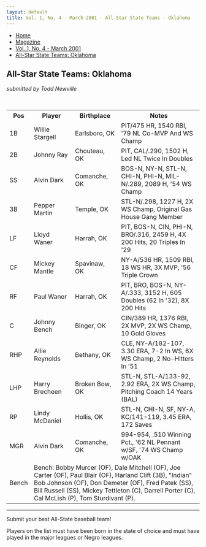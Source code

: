```yaml
---
layout: default
title: Vol. 1, No. 4 - March 2001 - All-Star State Teams - Oklahoma
---
```

<nav class="breadcrumb" aria-label="breadcrumbs">
  <ul>
    <li><a href="{{ site.url }}{{ site.baseurl }}/index.html">Home</a></li>
    <li><a href="../magazine-home.html">Magazine</a></li>
    <li><a href="bi_vol_1_no_4_home.html">Vol. 1, No. 4 - March 2001</a></li>
    <li class="is-active"><a href="#" aria-current="page">All-Star State Teams:  Oklahoma</a></li>
  </ul>
</nav>

<section class="storycontent basic-table">
  <h1>All-Star State Teams:  Oklahoma</h1>
  <p><em>submitted by Todd Newville</em></p>
  <br />

  <table>
  <tr>
  <th>Pos</th><th>Player</th><th>Birthplace</th><th>Notes</th>
  </tr>
  <tr>
  <td>1B</td><td>Willie Stargell</td><td>Earlsboro, OK</td><td>PIT/475 HR, 1540 RBI, '79 NL Co-MVP And WS Champ </td>
  </tr>
  <tr>
  <td>2B</td><td>Johnny Ray</td><td>Chouteau, OK</td><td>PIT, CAL/.290, 1502 H, Led NL Twice In Doubles</td>
  </tr>
  <tr>
  <td>SS</td><td>Alvin Dark</td><td>Comanche, OK</td><td>BOS-N, NY-N, STL-N, CHI-N, PHI-N, MIL-N/.289, 2089 H, '54 WS Champ</td>
  </tr>
  <tr>
  <td>3B</td><td>Pepper Martin</td><td>Temple, OK</td><td>STL-N/.298, 1227 H, 2X WS Champ, Original Gas House Gang Member</td>
  </tr>
  <tr>
  <td>LF</td><td>Lloyd Waner</td><td>Harrah, OK</td><td>PIT, BOS-N, CIN, PHI-N, BRO/.316, 2459 H, 4X 200 Hits, 20 Triples In '29</td>
  </tr>
  <tr>
  <td>CF</td><td>Mickey Mantle</td><td>Spavinaw, OK</td><td>NY-A/536 HR, 1509 RBI, 18 WS HR, 3X MVP, '56 Triple Crown</td>
  </tr>
  <tr>
  <td>RF</td><td>Paul Waner</td><td>Harrah, OK</td><td>PIT, BRO, BOS-N, NY-A/.333, 3152 H, 605 Doubles (62 In '32), 8X 200 Hits</td>
  </tr>
  <tr>
  <td>C</td><td>Johnny Bench</td><td>Binger, OK</td><td>CIN/389 HR, 1376 RBI, 2X MVP, 2X WS Champ, 10 Gold Gloves</td>
  </tr>
  <tr>
  <td>RHP</td><td>Allie Reynolds</td><td>Bethany, OK</td><td>CLE, NY-A/182-107, 3.30 ERA, 7-2 In WS, 6X WS Champ, 2 No-Hitters In '51</td>
  </tr>
  <tr>
  <td>LHP</td><td>Harry Brecheen</td><td>Broken Bow, OK</td><td>STL-N, STL-A/133-92, 2.92 ERA, 2X WS Champ, Pitching Coach 14 Years (BAL)</td>
  </tr>
  <tr>
  <td>RP</td><td>Lindy McDaniel</td><td>Hollis, OK</td><td>STL-N, CHI-N, SF, NY-A, KC/141-119, 3.45 ERA, 172 Saves</td>
  </tr>
  <tr>
  <td>MGR</td><td>Alvin Dark</td><td>Comanche, OK</td><td>994-954, .510 Winning Pct., '62 NL Pennant w/SF, '74 WS Champ w/OAK</td>
  </tr>
  <tr>
  <td>Bench</td>
  <td colspan="3">
    Bench: Bobby Murcer (OF), Dale Mitchell (OF), Joe Carter (OF), Paul Blair (OF), Harland Clift (3B), "Indian" Bob Johnson (OF), Don Demeter (OF), Fred Patek (SS), Bill Russell (SS), Mickey Tettleton (C), Darrell Porter (C), Cal McLish (P), Tom Sturdivant (P).
  </td>
  </tr>
  </table>

  <hr />

  <p>
    Submit your best All-State baseball team!
  </p>
  
  <p>
    Players on the list must have been born in the state of choice and must have played in the major leagues or Negro leagues.
  </p>

</section>
